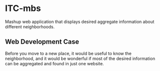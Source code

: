 # ITC-mbs
Mashup web application that displays desired aggregate information about different neighborhoods.

## Web Development Case
Before you move to a new place, it would be useful to know the neighborhood, and it would be wonderful if most of the desired information can be aggregated and found in just one website.
